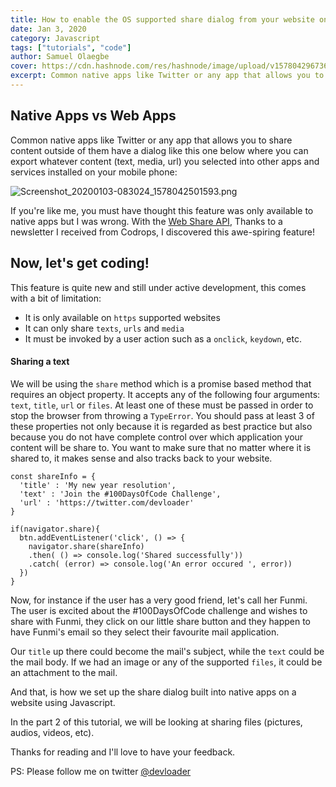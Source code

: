 ```yaml
---
title: How to enable the OS supported share dialog from your website on mobile devices using Javascript Web Share API
date: Jan 3, 2020
category: Javascript
tags: ["tutorials", "code"]
author: Samuel Olaegbe
cover: https://cdn.hashnode.com/res/hashnode/image/upload/v1578042967363/VEz4gZODN.png
excerpt: Common native apps like Twitter or any app that allows you to share content outside of them provide support for a dialog that allows you to share their content into other apps that are installed on your phone. In this tutorial, we will take a look at how this is done.
---
```


## Native Apps vs Web Apps

Common native apps like Twitter or any app that allows you to share content outside of them have a dialog like this one below where you can export whatever content (text, media, url) you selected into other apps and services installed on your mobile phone:

![Screenshot_20200103-083024_1578042501593.png](https://cdn.hashnode.com/res/hashnode/image/upload/v1578042572830/hcjrcex2g.png)

If you're like me, you must have thought this feature was only available to native apps but I was wrong. With the [Web Share API](https://developer.mozilla.org/en-US/docs/Web/API/Navigator/share), Thanks to a newsletter I received from Codrops, I discovered this awe-spiring feature!

## Now, let's get coding!

This feature is quite new and still under active development, this comes with a bit of limitation:

+ It is only available on ```https``` supported websites
+ It can only share ```texts```, ```urls``` and ```media```
+ It must be invoked by a user action such as a ```onclick```, ```keydown```, etc.

#### Sharing a text

We will be using the `share` method which is a promise based method that requires an object property. It accepts any of the following four arguments: `text`, `title`, `url` or `files`. At least one of these must be passed in order to stop the browser from throwing a `TypeError`. You should pass at least 3 of these properties not only because it is regarded as best practice but also because you do not have complete control over which application your content will be share to. You want to make sure that no matter where it is shared to, it makes sense and also tracks back to your website.

```
const shareInfo = {
  'title' : 'My new year resolution',
  'text' : 'Join the #100DaysOfCode Challenge',
  'url' : 'https://twitter.com/devloader'
}

if(navigator.share){
  btn.addEventListener('click', () => {
    navigator.share(shareInfo)
    .then( () => console.log('Shared successfully'))
    .catch( (error) => console.log('An error occured ', error))
  })
}
```
 
Now, for instance if the user has a very good friend, let's call her Funmi. The user is excited about the #100DaysOfCode challenge and wishes to share with Funmi, they click on our little share button and they happen to have Funmi's email so they select their favourite mail application.

Our `title` up there could become the mail's subject, while the `text` could be the mail body. If we had an image or any of the supported `files`, it could be an attachment to the mail. 

And that, is how we set up the share dialog built into native apps on a website using Javascript.

In the part 2 of this tutorial, we will be looking at sharing files (pictures, audios, videos, etc).

Thanks for reading and I'll love to have your feedback.

PS: Please follow me on twitter [@devloader](https://twitter.com/devloader)